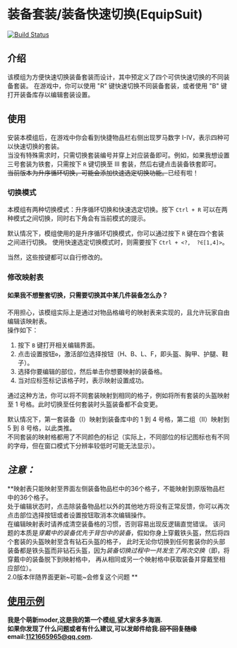 # 装备套装/装备快速切换(EquipSuit)
[![Build Status](https://img.shields.io/badge/MinecraftForge-1.19.x-brightgreen)](https://github.com/MinecraftForge/MinecraftForge?branch=1.19.x)
## 介绍
该模组为方便快速切换装备套装而设计，其中预定义了四个可供快速切换的不同装备套装。 
在游戏中，你可以使用 "R" 键快速切换不同装备套装，或者使用 "B" 键打开装备库存以编辑套装设置。  
## 使用
安装本模组后，在游戏中你会看到快捷物品栏右侧出现罗马数字 I-IV，表示四种可以快速切换的套装。  
当没有特殊需求时，只需切换套装编号并穿上对应装备即可。例如，如果我想设置三号套装为铁套，只需按下 `R` 键切换至 III 套装，然后右键点击装备铁套即可。  
~~当前版本为升序循环切换，可能会添加快速选定切换功能。~~<span title="虽然很捞" >已经有啦！</span>  
  
### 切换模式
本模组有两种切换模式：升序循环切换和快速选定切换。按下 `Ctrl + R` 可以在两种模式之间切换，同时右下角会有当前模式的提示。

默认情况下，模组使用的是升序循环切换模式，你可以通过按下 `R` 键在四个套装之间进行切换。
使用快速选定切换模式时，则需要按下 `Ctrl + <?,  ?∈[1,4]>`。

当然，这些按键都可以自行修改的。

### 修改映射表
#### 如果我不想整套切换，只需要切换其中某几件装备怎么办？  
不用担心，该模组实际上是通过对物品格编号的映射表来实现的，且允许玩家自由编辑该映射表。  
操作如下：  
1. 按下 `B` 键打开相关编辑界面。  
2. 点击设置按钮`⚙`，激活部位选择按钮（H、B、L、F，即头盔、胸甲、护腿、鞋子）。  
3. 选择你要编辑的部位，然后单击你想要映射的装备格。  
4. 当对应标签标记该格子时，表示映射设置成功。  
  
通过这种方法，你可以将不同套装映射到相同的格子，例如将所有套装的头盔映射至 1 号格。此时切换至任何套装时头盔装备都不会变更。  
  
默认情况下，第一套装备（I）映射到装备库中的 1 到 4 号格，第二组（II）映射到 5 到 8 号格，以此类推。  
不同套装的映射格都用了不同颜色的标记（实际上，不同部位的标记图标也有不同的字母，但在窗口模式下分辨率较低时可能无法显示）。

## *注意：*  
**映射表只能映射至界面左侧装备物品栏中的36个格子，不能映射到原版物品栏中的36个格子。  
处于编辑状态时，点击除装备物品栏以外的其他地方将没有正常反馈，你可以再次点击部位选择按钮或者设置按钮取消本次编辑操作。  
在编辑映射表时请养成清空装备格的习惯，否则容易出现反逻辑直觉错误。 
该问题的本质是*穿戴中的装备优先于背包中的装备*，假如你身上穿戴铁头盔，然后将四个套装的头盔映射至含有钻石头盔的格子，
此时无论你切换到任何套装你的头部装备都是铁头盔而非钻石头盔，因为*装备切换过程中一共发生了两次交换*（即，将穿戴中的装备脱下到映射格中，
再从相同或另一个映射格中获取装备并穿戴至相应部位）。  
<span title="其实代码已经写好了，只是界面布局太局促了">2.0版本伴随界面更新~可能~会修复这个问题</span>
**

[使用示例](https://www.bilibili.com/video/BV1Mj411c72Q/)
--- 
**我是个萌新moder,这是我的第一个模组,望大家多多海涵.  
如果你发现了什么问题或者有什么建议,可以发邮件给我.~~回不回复随缘~~  
email:1121665965@qq.com.**

